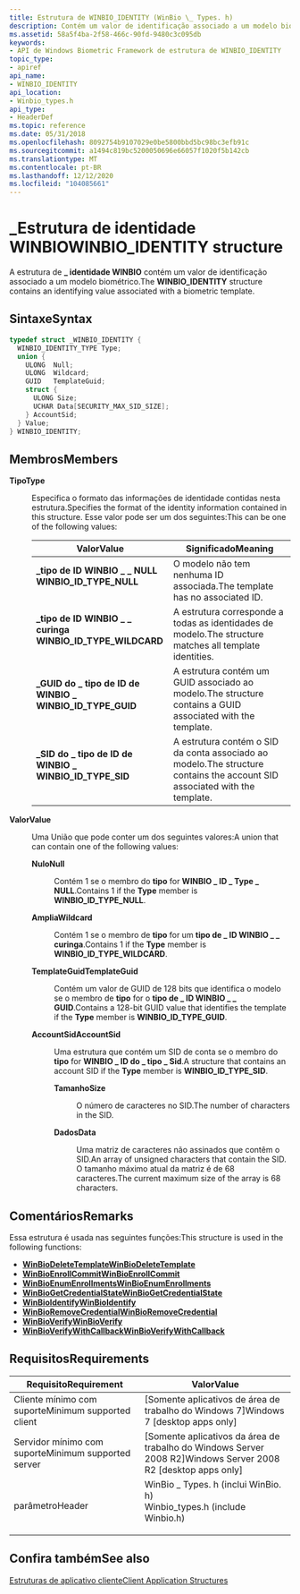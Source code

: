 ```yaml
---
title: Estrutura de WINBIO_IDENTITY (WinBio \_ Types. h)
description: Contém um valor de identificação associado a um modelo biométrico.
ms.assetid: 58a5f4ba-2f58-466c-90fd-9480c3c095db
keywords:
- API de Windows Biometric Framework de estrutura de WINBIO_IDENTITY
topic_type:
- apiref
api_name:
- WINBIO_IDENTITY
api_location:
- Winbio_types.h
api_type:
- HeaderDef
ms.topic: reference
ms.date: 05/31/2018
ms.openlocfilehash: 8092754b9107029e0be5800bbd5bc98bc3efb91c
ms.sourcegitcommit: a1494c819bc5200050696e66057f1020f5b142cb
ms.translationtype: MT
ms.contentlocale: pt-BR
ms.lasthandoff: 12/12/2020
ms.locfileid: "104085661"
---
```

# <a name="winbio_identity-structure"></a><span data-ttu-id="4b40d-104">\_Estrutura de identidade WINBIO</span><span class="sxs-lookup"><span data-stu-id="4b40d-104">WINBIO\_IDENTITY structure</span></span>

<span data-ttu-id="4b40d-105">A estrutura de **\_ identidade WINBIO** contém um valor de identificação associado a um modelo biométrico.</span><span class="sxs-lookup"><span data-stu-id="4b40d-105">The **WINBIO\_IDENTITY** structure contains an identifying value associated with a biometric template.</span></span>

## <a name="syntax"></a><span data-ttu-id="4b40d-106">Sintaxe</span><span class="sxs-lookup"><span data-stu-id="4b40d-106">Syntax</span></span>


```C++
typedef struct _WINBIO_IDENTITY {
  WINBIO_IDENTITY_TYPE Type;
  union {
    ULONG  Null;
    ULONG  Wildcard;
    GUID   TemplateGuid;
    struct {
      ULONG Size;
      UCHAR Data[SECURITY_MAX_SID_SIZE];
    } AccountSid;
  } Value;
} WINBIO_IDENTITY;
```



## <a name="members"></a><span data-ttu-id="4b40d-107">Membros</span><span class="sxs-lookup"><span data-stu-id="4b40d-107">Members</span></span>

<dl> <dt>

<span data-ttu-id="4b40d-108">**Tipo**</span><span class="sxs-lookup"><span data-stu-id="4b40d-108">**Type**</span></span>
</dt> <dd>

<span data-ttu-id="4b40d-109">Especifica o formato das informações de identidade contidas nesta estrutura.</span><span class="sxs-lookup"><span data-stu-id="4b40d-109">Specifies the format of the identity information contained in this structure.</span></span> <span data-ttu-id="4b40d-110">Esse valor pode ser um dos seguintes:</span><span class="sxs-lookup"><span data-stu-id="4b40d-110">This can be one of the following values:</span></span>



| <span data-ttu-id="4b40d-111">Valor</span><span class="sxs-lookup"><span data-stu-id="4b40d-111">Value</span></span>                                                                                                                                                                                         | <span data-ttu-id="4b40d-112">Significado</span><span class="sxs-lookup"><span data-stu-id="4b40d-112">Meaning</span></span>                                                                         |
|-----------------------------------------------------------------------------------------------------------------------------------------------------------------------------------------------|---------------------------------------------------------------------------------|
| <span id="WINBIO_ID_TYPE_NULL"></span><span id="winbio_id_type_null"></span><dl> <span data-ttu-id="4b40d-113"><dt>**\_tipo de ID WINBIO \_ \_ NULL**</dt></span><span class="sxs-lookup"><span data-stu-id="4b40d-113"><dt>**WINBIO\_ID\_TYPE\_NULL**</dt></span></span> </dl>             | <span data-ttu-id="4b40d-114">O modelo não tem nenhuma ID associada.</span><span class="sxs-lookup"><span data-stu-id="4b40d-114">The template has no associated ID.</span></span><br/>                                   |
| <span id="WINBIO_ID_TYPE_WILDCARD"></span><span id="winbio_id_type_wildcard"></span><dl> <span data-ttu-id="4b40d-115"><dt>**\_tipo de ID WINBIO \_ \_ curinga**</dt></span><span class="sxs-lookup"><span data-stu-id="4b40d-115"><dt>**WINBIO\_ID\_TYPE\_WILDCARD**</dt></span></span> </dl> | <span data-ttu-id="4b40d-116">A estrutura corresponde a todas as identidades de modelo.</span><span class="sxs-lookup"><span data-stu-id="4b40d-116">The structure matches all template identities.</span></span><br/>                       |
| <span id="WINBIO_ID_TYPE_GUID"></span><span id="winbio_id_type_guid"></span><dl> <span data-ttu-id="4b40d-117"><dt>**\_GUID do \_ tipo de ID de WINBIO \_**</dt></span><span class="sxs-lookup"><span data-stu-id="4b40d-117"><dt>**WINBIO\_ID\_TYPE\_GUID**</dt></span></span> </dl>             | <span data-ttu-id="4b40d-118">A estrutura contém um GUID associado ao modelo.</span><span class="sxs-lookup"><span data-stu-id="4b40d-118">The structure contains a GUID associated with the template.</span></span><br/>          |
| <span id="WINBIO_ID_TYPE_SID"></span><span id="winbio_id_type_sid"></span><dl> <span data-ttu-id="4b40d-119"><dt>**\_SID do \_ tipo de ID de WINBIO \_**</dt></span><span class="sxs-lookup"><span data-stu-id="4b40d-119"><dt>**WINBIO\_ID\_TYPE\_SID**</dt></span></span> </dl>                | <span data-ttu-id="4b40d-120">A estrutura contém o SID da conta associado ao modelo.</span><span class="sxs-lookup"><span data-stu-id="4b40d-120">The structure contains the account SID associated with the template.</span></span><br/> |



 

</dd> <dt>

<span data-ttu-id="4b40d-121">**Valor**</span><span class="sxs-lookup"><span data-stu-id="4b40d-121">**Value**</span></span>
</dt> <dd>

<span data-ttu-id="4b40d-122">Uma União que pode conter um dos seguintes valores:</span><span class="sxs-lookup"><span data-stu-id="4b40d-122">A union that can contain one of the following values:</span></span>

<dl> <dt>

<span data-ttu-id="4b40d-123">**Nulo**</span><span class="sxs-lookup"><span data-stu-id="4b40d-123">**Null**</span></span>
</dt> <dd>

<span data-ttu-id="4b40d-124">Contém 1 se o membro do **tipo** for **WINBIO \_ ID \_ Type \_ NULL**.</span><span class="sxs-lookup"><span data-stu-id="4b40d-124">Contains 1 if the **Type** member is **WINBIO\_ID\_TYPE\_NULL**.</span></span>

</dd> <dt>

<span data-ttu-id="4b40d-125">**Amplia**</span><span class="sxs-lookup"><span data-stu-id="4b40d-125">**Wildcard**</span></span>
</dt> <dd>

<span data-ttu-id="4b40d-126">Contém 1 se o membro de **tipo** for um **tipo de \_ ID WINBIO \_ \_ curinga**.</span><span class="sxs-lookup"><span data-stu-id="4b40d-126">Contains 1 if the **Type** member is **WINBIO\_ID\_TYPE\_WILDCARD**.</span></span>

</dd> <dt>

<span data-ttu-id="4b40d-127">**TemplateGuid**</span><span class="sxs-lookup"><span data-stu-id="4b40d-127">**TemplateGuid**</span></span>
</dt> <dd>

<span data-ttu-id="4b40d-128">Contém um valor de GUID de 128 bits que identifica o modelo se o membro de **tipo** for o **tipo de \_ ID WINBIO \_ \_ GUID**.</span><span class="sxs-lookup"><span data-stu-id="4b40d-128">Contains a 128-bit GUID value that identifies the template if the **Type** member is **WINBIO\_ID\_TYPE\_GUID**.</span></span>

</dd> <dt>

<span data-ttu-id="4b40d-129">**AccountSid**</span><span class="sxs-lookup"><span data-stu-id="4b40d-129">**AccountSid**</span></span>
</dt> <dd>

<span data-ttu-id="4b40d-130">Uma estrutura que contém um SID de conta se o membro do **tipo** for **WINBIO \_ ID do \_ tipo \_ Sid**.</span><span class="sxs-lookup"><span data-stu-id="4b40d-130">A structure that contains an account SID if the **Type** member is **WINBIO\_ID\_TYPE\_SID**.</span></span>

<dl> <dt>

<span data-ttu-id="4b40d-131">**Tamanho**</span><span class="sxs-lookup"><span data-stu-id="4b40d-131">**Size**</span></span>
</dt> <dd>

<span data-ttu-id="4b40d-132">O número de caracteres no SID.</span><span class="sxs-lookup"><span data-stu-id="4b40d-132">The number of characters in the SID.</span></span>

</dd> <dt>

<span data-ttu-id="4b40d-133">**Dados**</span><span class="sxs-lookup"><span data-stu-id="4b40d-133">**Data**</span></span>
</dt> <dd>

<span data-ttu-id="4b40d-134">Uma matriz de caracteres não assinados que contêm o SID.</span><span class="sxs-lookup"><span data-stu-id="4b40d-134">An array of unsigned characters that contain the SID.</span></span> <span data-ttu-id="4b40d-135">O tamanho máximo atual da matriz é de 68 caracteres.</span><span class="sxs-lookup"><span data-stu-id="4b40d-135">The current maximum size of the array is 68 characters.</span></span>

</dd> </dl> </dd> </dl> </dd> </dl>

## <a name="remarks"></a><span data-ttu-id="4b40d-136">Comentários</span><span class="sxs-lookup"><span data-stu-id="4b40d-136">Remarks</span></span>

<span data-ttu-id="4b40d-137">Essa estrutura é usada nas seguintes funções:</span><span class="sxs-lookup"><span data-stu-id="4b40d-137">This structure is used in the following functions:</span></span>

-   [<span data-ttu-id="4b40d-138">**WinBioDeleteTemplate**</span><span class="sxs-lookup"><span data-stu-id="4b40d-138">**WinBioDeleteTemplate**</span></span>](/windows/desktop/api/Winbio/nf-winbio-winbiodeletetemplate)
-   [<span data-ttu-id="4b40d-139">**WinBioEnrollCommit**</span><span class="sxs-lookup"><span data-stu-id="4b40d-139">**WinBioEnrollCommit**</span></span>](/windows/desktop/api/Winbio/nf-winbio-winbioenrollcommit)
-   [<span data-ttu-id="4b40d-140">**WinBioEnumEnrollments**</span><span class="sxs-lookup"><span data-stu-id="4b40d-140">**WinBioEnumEnrollments**</span></span>](/windows/desktop/api/Winbio/nf-winbio-winbioenumenrollments)
-   [<span data-ttu-id="4b40d-141">**WinBioGetCredentialState**</span><span class="sxs-lookup"><span data-stu-id="4b40d-141">**WinBioGetCredentialState**</span></span>](/windows/desktop/api/Winbio/nf-winbio-winbiogetcredentialstate)
-   [<span data-ttu-id="4b40d-142">**WinBioIdentify**</span><span class="sxs-lookup"><span data-stu-id="4b40d-142">**WinBioIdentify**</span></span>](/windows/desktop/api/Winbio/nf-winbio-winbioidentify)
-   [<span data-ttu-id="4b40d-143">**WinBioRemoveCredential**</span><span class="sxs-lookup"><span data-stu-id="4b40d-143">**WinBioRemoveCredential**</span></span>](/windows/desktop/api/Winbio/nf-winbio-winbioremovecredential)
-   [<span data-ttu-id="4b40d-144">**WinBioVerify**</span><span class="sxs-lookup"><span data-stu-id="4b40d-144">**WinBioVerify**</span></span>](/windows/desktop/api/Winbio/nf-winbio-winbioverify)
-   [<span data-ttu-id="4b40d-145">**WinBioVerifyWithCallback**</span><span class="sxs-lookup"><span data-stu-id="4b40d-145">**WinBioVerifyWithCallback**</span></span>](/windows/desktop/api/Winbio/nf-winbio-winbioverifywithcallback)

## <a name="requirements"></a><span data-ttu-id="4b40d-146">Requisitos</span><span class="sxs-lookup"><span data-stu-id="4b40d-146">Requirements</span></span>



| <span data-ttu-id="4b40d-147">Requisito</span><span class="sxs-lookup"><span data-stu-id="4b40d-147">Requirement</span></span> | <span data-ttu-id="4b40d-148">Valor</span><span class="sxs-lookup"><span data-stu-id="4b40d-148">Value</span></span> |
|-------------------------------------|---------------------------------------------------------------------------------------------------------------|
| <span data-ttu-id="4b40d-149">Cliente mínimo com suporte</span><span class="sxs-lookup"><span data-stu-id="4b40d-149">Minimum supported client</span></span><br/> | <span data-ttu-id="4b40d-150">\[Somente aplicativos de área de trabalho do Windows 7\]</span><span class="sxs-lookup"><span data-stu-id="4b40d-150">Windows 7 \[desktop apps only\]</span></span><br/>                                                                    |
| <span data-ttu-id="4b40d-151">Servidor mínimo com suporte</span><span class="sxs-lookup"><span data-stu-id="4b40d-151">Minimum supported server</span></span><br/> | <span data-ttu-id="4b40d-152">\[Somente aplicativos da área de trabalho do Windows Server 2008 R2\]</span><span class="sxs-lookup"><span data-stu-id="4b40d-152">Windows Server 2008 R2 \[desktop apps only\]</span></span><br/>                                                       |
| <span data-ttu-id="4b40d-153">parâmetro</span><span class="sxs-lookup"><span data-stu-id="4b40d-153">Header</span></span><br/>                   | <dl> <span data-ttu-id="4b40d-154"><dt>WinBio \_ Types. h (inclui WinBio. h)</dt></span><span class="sxs-lookup"><span data-stu-id="4b40d-154"><dt>Winbio\_types.h (include Winbio.h)</dt></span></span> </dl> |



## <a name="see-also"></a><span data-ttu-id="4b40d-155">Confira também</span><span class="sxs-lookup"><span data-stu-id="4b40d-155">See also</span></span>

<dl> <dt>

[<span data-ttu-id="4b40d-156">Estruturas de aplicativo cliente</span><span class="sxs-lookup"><span data-stu-id="4b40d-156">Client Application Structures</span></span>](client-application-structures.md)
</dt> </dl>

 

 





